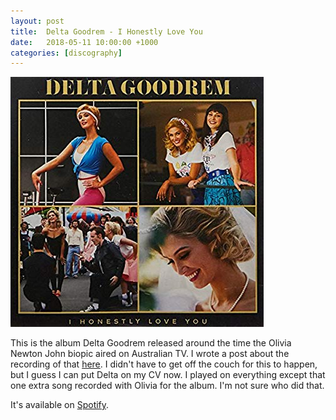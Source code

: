 ```yaml
---
layout: post
title:  Delta Goodrem - I Honestly Love You
date:   2018-05-11 10:00:00 +1000
categories: [discography]
---
```


![](/assets/discography/delta.jpg)

This is the album Delta Goodrem released around the time the Olivia Newton John biopic aired on Australian TV. I wrote a post about the recording of that [here](/discography/2018/05/13/hopelessly-devoted-to-you.html). I didn't have to get off the couch for this to happen, but I guess I can put Delta on my CV now. I played on everything except that one extra song recorded with Olivia for the album. I'm not sure who did that.

It's available on [Spotify](https://open.spotify.com/album/11lHEjfJmLeEUb5uLiAn5v?si=BGZl09VxSgWmQ9JoDE7V9Q).